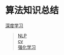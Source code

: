 算法知识总结
====
[深度学习](https://github.com/ligejiushi666/ligejiushi666.github.io/tree/main/%E6%B7%B1%E5%BA%A6%E5%AD%A6%E4%B9%A0/)
>[NLP](https://github.com/ligejiushi666/ligejiushi666.github.io/blob/main/%E6%B7%B1%E5%BA%A6%E5%AD%A6%E4%B9%A0/NLP/)\
>[cv](https://github.com/ligejiushi666/ligejiushi666.github.io/tree/main/%E6%B7%B1%E5%BA%A6%E5%AD%A6%E4%B9%A0/CV)\
[强化学习](https://github.com/ligejiushi666/ligejiushi666.github.io/tree/main/%E5%BC%BA%E5%8C%96%E5%AD%A6%E4%B9%A0)
